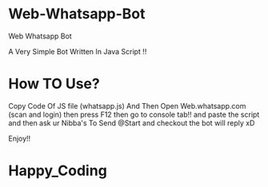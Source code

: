 # Web-Whatsapp-Bot
Web Whatsapp Bot 

A Very Simple Bot Written In Java Script !!

# How TO Use?
Copy Code Of JS file (whatsapp.js)
And Then Open Web.whatsapp.com (scan and login)
then press F12 then go to console tab!!
and paste the script and then ask ur Nibba's To Send @Start 
and checkout the bot will reply xD

Enjoy!!
# Happy_Coding
